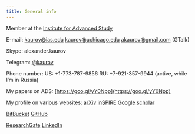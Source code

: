 ```yaml
---
title: General info
---
```


Member at the [Institute for Advanced Study](http://www.sns.ias.edu/)

E-mail:
kaurov@ias.edu
kaurov@uchicago.edu
akaurov@gmail.com (GTalk)

Skype:
alexander.kaurov

Telegram:
[@kaurov](https://telegram.me/kaurov)

Phone number:
US: +1-773-787-9856
RU: +7-921-357-9944
(active, while I’m in Russia)

My papers on ADS:
[https://goo.gl/yY0Npp](https://goo.gl/yY0Npp)

My profile on various websites:
[arXiv](http://arxiv.org/a/kaurov_a_1.html)
[inSPIRE](http://inspirehep.net/author/profile/A.A.Kaurov.1)
[Google scholar](https://scholar.google.com/citations?user=a9OxzkQAAAAJ)

[BitBucket](https://bitbucket.org/kaurov)
[GitHub](https://github.com/lue)

[ResearchGate](https://www.researchgate.net/profile/Alexander_Kaurov)
[LinkedIn](http://www.linkedin.com/in/akaurov)

